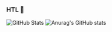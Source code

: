 ### HTL 🐃

<!--
**mrahn1234/mrahn1234** is a ✨ _special_ ✨ repository because its `README.md` (this file) appears on your GitHub profile.

Here are some ideas to get you started:

- 🔭 I’m currently working on ...
- 🌱 I’m currently learning ...
- 👯 I’m looking to collaborate on ...
- 🤔 I’m looking for help with ...
- 💬 Ask me about ...
- 📫 How to reach me: ...
- 😄 Pronouns: ...
- ⚡ Fun fact: ...
-->

![GitHub Stats](https://github-readme-stats.vercel.app/api?username=mrahn1234&theme=radical)
![Anurag's GitHub stats](https://github-readme-stats.vercel.app/api/top-langs/?username=SardineTa23&layout=compact&theme=dracula)
